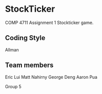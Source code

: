 # StockTicker
COMP 4711 Assignment 1 Stockticker game.

Coding Style
----
Allman

Team members
----
Eric Lui
Matt Nahirny
George Deng
Aaron Pua

Group 5
